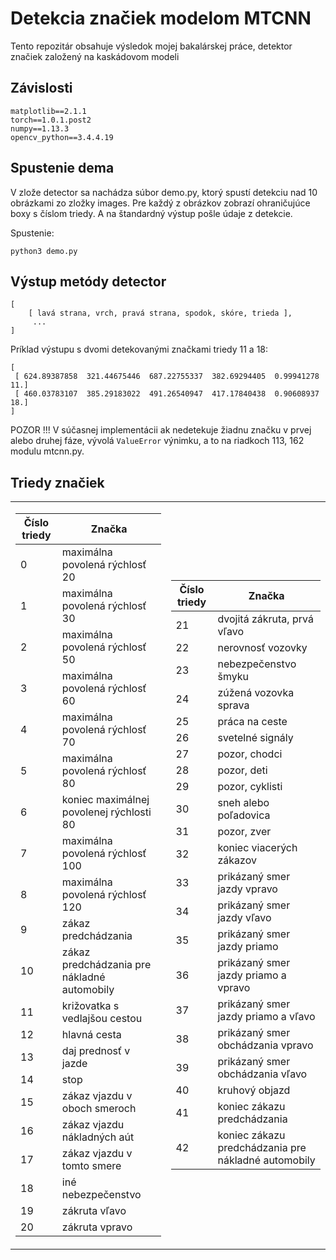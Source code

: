 # Detekcia značiek modelom MTCNN

Tento repozitár obsahuje výsledok mojej bakalárskej práce, detektor značiek založený na kaskádovom modeli 


## Závislosti

```
matplotlib==2.1.1
torch==1.0.1.post2
numpy==1.13.3
opencv_python==3.4.4.19
```

## Spustenie dema

V zlože detector sa nachádza súbor demo.py, ktorý spustí detekciu nad 10 obrázkami zo zložky images. Pre každý z obrázkov zobrazí ohraničujúce boxy s číslom triedy. A na štandardný výstup pošle údaje z detekcie.

Spustenie:
```
python3 demo.py
```

## Výstup metódy detector

```
[
    [ lavá strana, vrch, pravá strana, spodok, skóre, trieda ],
     ...
] 
```

Príklad výstupu s dvomi detekovanými značkami triedy 11 a 18: 
```
[
 [ 624.89387858  321.44675446  687.22755337  382.69294405  0.99941278  11.]
 [ 460.03783107  385.29183022  491.26540947  417.17840438  0.90608937  18.]
]
```

POZOR !!!
V súčasnej implementácii ak nedetekuje žiadnu značku v prvej alebo druhej fáze, vývolá ```ValueError``` výnimku,  a to na riadkoch  113, 162 modulu mtcnn.py.

## Triedy značiek
<table>
<tr></tr>
<tr><td>

|Číslo triedy |  Značka |
--- | --- | 
0 | maximálna povolená rýchlosť 20
1 | maximálna povolená rýchlosť 30
2 | maximálna povolená rýchlosť 50
3 | maximálna povolená rýchlosť 60
4 | maximálna povolená rýchlosť 70
5 | maximálna povolená rýchlosť 80
6 | koniec maximálnej povolenej rýchlosti 80
7 | maximálna povolená rýchlosť 100
8 | maximálna povolená rýchlosť 120
9 | zákaz predchádzania
10 | zákaz predchádzania pre nákladné automobily
11 | križovatka s vedlajšou cestou
12 | hlavná cesta
13 | daj prednosť v jazde
14 | stop
15 | zákaz vjazdu v oboch smeroch
16 | zákaz vjazdu nákladných aút
17 | zákaz vjazdu v tomto smere
18 | iné nebezpečenstvo
19 | zákruta vľavo
20 | zákruta vpravo

</td><td>
  
|Číslo triedy |  Značka |
--- | --- |
21 | dvojitá zákruta, prvá vľavo
22 | nerovnosť vozovky
23 | nebezpečenstvo šmyku
24 | zúžená vozovka sprava
25 | práca na ceste
26 | svetelné signály
27 | pozor, chodci
28 | pozor, deti
29 | pozor, cyklisti
30 | sneh alebo poľadovica
31 | pozor, zver
32 | koniec viacerých zákazov
33 | prikázaný smer jazdy vpravo
34 | prikázaný smer jazdy vľavo
35 | prikázaný smer jazdy priamo
36 | prikázaný smer jazdy priamo a vpravo
37 | prikázaný smer jazdy priamo a vľavo
38 | prikázaný smer obchádzania vpravo
39 | prikázaný smer obchádzania vľavo
40 | kruhový objazd
41 | koniec zákazu predchádzania
42 | koniec zákazu predchádzania pre nákladné automobily

</td></tr> </table>
